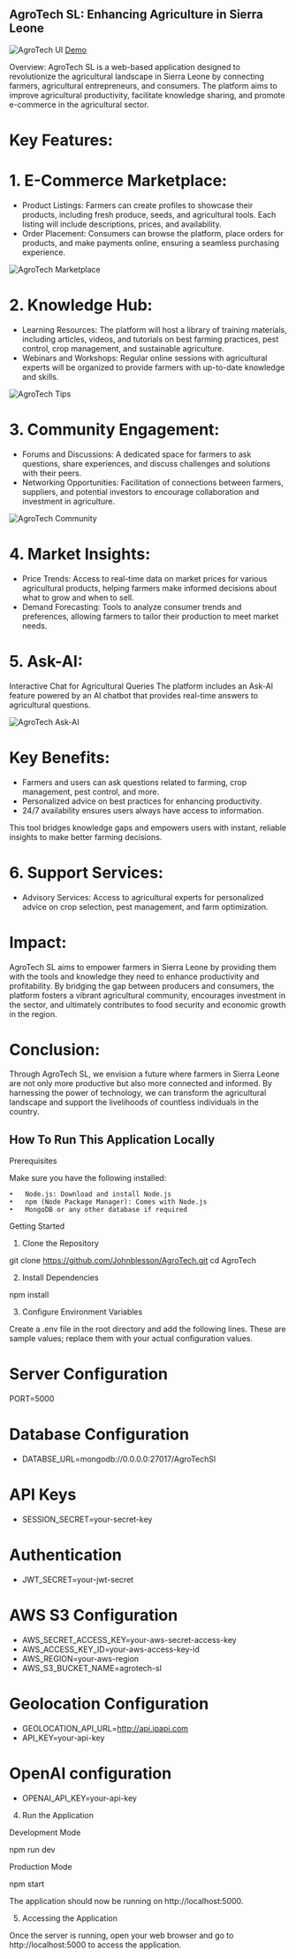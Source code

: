 ## AgroTech SL: Enhancing Agriculture in Sierra Leone

<img src="public/images/agrotech.png" alt="AgroTech UI">
<a href="https://agrotechsl.onrender.com/">Demo</a>

Overview:
AgroTech SL is a web-based application designed to revolutionize the agricultural landscape in Sierra Leone by connecting farmers, agricultural entrepreneurs, and consumers. The platform aims to improve agricultural productivity, facilitate knowledge sharing, and promote e-commerce in the agricultural sector.

# Key Features:

# 1. E-Commerce Marketplace:
   - Product Listings: Farmers can create profiles to showcase their products, including fresh produce, seeds, and agricultural tools. Each listing will include descriptions, prices, and availability.
   - Order Placement: Consumers can browse the platform, place orders for products, and make payments online, ensuring a seamless purchasing experience.

   <img src="public/images/agrotech-marketplace.png" alt="AgroTech Marketplace">

# 2. Knowledge Hub:
   - Learning Resources: The platform will host a library of training materials, including articles, videos, and tutorials on best farming practices, pest control, crop management, and sustainable agriculture.
   - Webinars and Workshops: Regular online sessions with agricultural experts will be organized to provide farmers with up-to-date knowledge and skills.

   <img src="public/images/agrotech-tips.png" alt="AgroTech Tips">

# 3. Community Engagement:
   - Forums and Discussions: A dedicated space for farmers to ask questions, share experiences, and discuss challenges and solutions with their peers.
   - Networking Opportunities: Facilitation of connections between farmers, suppliers, and potential investors to encourage collaboration and investment in agriculture.

   <img src="public/images/agrotech-community.png" alt="AgroTech Community">

# 4. Market Insights:
   - Price Trends: Access to real-time data on market prices for various agricultural products, helping farmers make informed decisions about what to grow and when to sell.
   - Demand Forecasting: Tools to analyze consumer trends and preferences, allowing farmers to tailor their production to meet market needs.

# 5. Ask-AI:
Interactive Chat for Agricultural Queries
The platform includes an Ask-AI feature powered by an AI chatbot that provides real-time answers to agricultural questions.

   <img src="public/images/agroTech-AskAI.png" alt="AgroTech Ask-AI">

# Key Benefits:
- Farmers and users can ask questions related to farming, crop management, pest control, and more.
- Personalized advice on best practices for enhancing productivity.
- 24/7 availability ensures users always have access to information.

This tool bridges knowledge gaps and empowers users with instant, reliable insights to make better farming decisions.

# 6. Support Services:
   - Advisory Services: Access to agricultural experts for personalized advice on crop selection, pest management, and farm optimization.

# Impact:
AgroTech SL aims to empower farmers in Sierra Leone by providing them with the tools and knowledge they need to enhance productivity and profitability. By bridging the gap between producers and consumers, the platform fosters a vibrant agricultural community, encourages investment in the sector, and ultimately contributes to food security and economic growth in the region.

# Conclusion:
Through AgroTech SL, we envision a future where farmers in Sierra Leone are not only more productive but also more connected and informed. By harnessing the power of technology, we can transform the agricultural landscape and support the livelihoods of countless individuals in the country.


## How To Run This Application Locally

Prerequisites

Make sure you have the following installed:

	•	Node.js: Download and install Node.js
	•	npm (Node Package Manager): Comes with Node.js
	•	MongoDB or any other database if required

Getting Started

1. Clone the Repository

git clone https://github.com/Johnblesson/AgroTech.git
cd AgroTech

2. Install Dependencies

npm install

3. Configure Environment Variables

Create a .env file in the root directory and add the following lines. These are sample values; replace them with your actual configuration values.

# Server Configuration
PORT=5000

# Database Configuration
- DATABSE_URL=mongodb://0.0.0.0:27017/AgroTechSl

# API Keys
- SESSION_SECRET=your-secret-key

# Authentication
- JWT_SECRET=your-jwt-secret

# AWS S3 Configuration
- AWS_SECRET_ACCESS_KEY=your-aws-secret-access-key
- AWS_ACCESS_KEY_ID=your-aws-access-key-id
- AWS_REGION=your-aws-region
- AWS_S3_BUCKET_NAME=agrotech-sl

# Geolocation Configuration
- GEOLOCATION_API_URL=http://api.ipapi.com
- API_KEY=your-api-key

# OpenAI configuration
- OPENAI_API_KEY=your-api-key

4. Run the Application

Development Mode

npm run dev

Production Mode

npm start

The application should now be running on http://localhost:5000.

5. Accessing the Application

Once the server is running, open your web browser and go to http://localhost:5000 to access the application.
